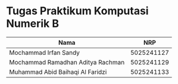 # Tugas Praktikum Komputasi Numerik B

| Nama |  NRP  |
| ---- | ----- |
| Mochammad Irfan Sandy | 5025241127 |
| Mochammad Ramadhan Aditya Rachman | 5025241129 |
| Muhammad Abid Baihaqi Al Faridzi | 5025241133 |
